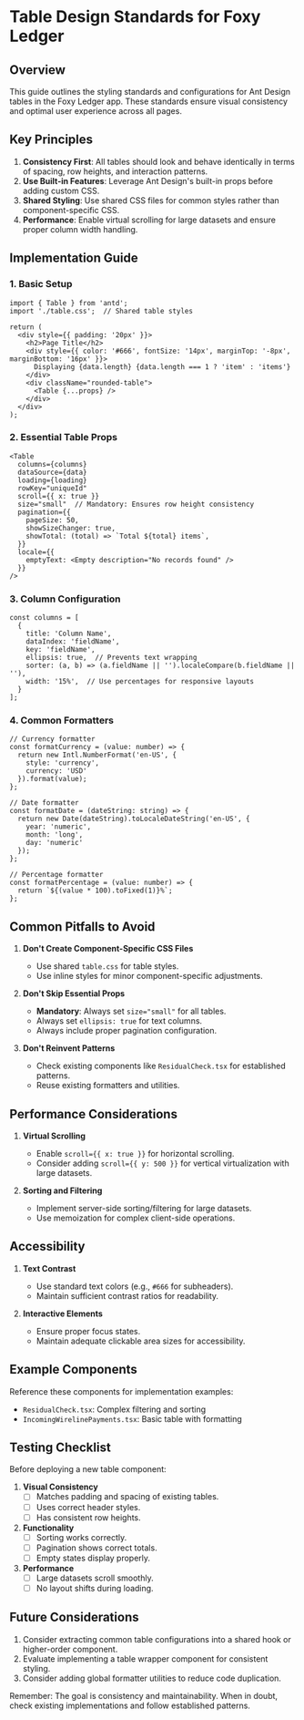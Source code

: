 
# Table Design Standards for Foxy Ledger

## Overview

This guide outlines the styling standards and configurations for Ant Design tables in the Foxy Ledger app. These standards ensure visual consistency and optimal user experience across all pages.

## Key Principles

1. **Consistency First**: All tables should look and behave identically in terms of spacing, row heights, and interaction patterns.
2. **Use Built-in Features**: Leverage Ant Design's built-in props before adding custom CSS.
3. **Shared Styling**: Use shared CSS files for common styles rather than component-specific CSS.
4. **Performance**: Enable virtual scrolling for large datasets and ensure proper column width handling.

## Implementation Guide

### 1. Basic Setup

```tsx
import { Table } from 'antd';
import './table.css';  // Shared table styles

return (
  <div style={{ padding: '20px' }}>
    <h2>Page Title</h2>
    <div style={{ color: '#666', fontSize: '14px', marginTop: '-8px', marginBottom: '16px' }}>
      Displaying {data.length} {data.length === 1 ? 'item' : 'items'}
    </div>
    <div className="rounded-table">
      <Table {...props} />
    </div>
  </div>
);
```

### 2. Essential Table Props

```tsx
<Table
  columns={columns}
  dataSource={data}
  loading={loading}
  rowKey="uniqueId"
  scroll={{ x: true }}
  size="small"  // Mandatory: Ensures row height consistency
  pagination={{
    pageSize: 50,
    showSizeChanger: true,
    showTotal: (total) => `Total ${total} items`,
  }}
  locale={{
    emptyText: <Empty description="No records found" />
  }}
/>
```

### 3. Column Configuration

```tsx
const columns = [
  {
    title: 'Column Name',
    dataIndex: 'fieldName',
    key: 'fieldName',
    ellipsis: true,  // Prevents text wrapping
    sorter: (a, b) => (a.fieldName || '').localeCompare(b.fieldName || ''),
    width: '15%',  // Use percentages for responsive layouts
  }
];
```

### 4. Common Formatters

```tsx
// Currency formatter
const formatCurrency = (value: number) => {
  return new Intl.NumberFormat('en-US', {
    style: 'currency',
    currency: 'USD'
  }).format(value);
};

// Date formatter
const formatDate = (dateString: string) => {
  return new Date(dateString).toLocaleDateString('en-US', {
    year: 'numeric',
    month: 'long',
    day: 'numeric'
  });
};

// Percentage formatter
const formatPercentage = (value: number) => {
  return `${(value * 100).toFixed(1)}%`;
};
```

## Common Pitfalls to Avoid

1. **Don't Create Component-Specific CSS Files**
   - Use shared `table.css` for table styles.
   - Use inline styles for minor component-specific adjustments.

2. **Don't Skip Essential Props**
   - **Mandatory**: Always set `size="small"` for all tables.
   - Always set `ellipsis: true` for text columns.
   - Always include proper pagination configuration.

3. **Don't Reinvent Patterns**
   - Check existing components like `ResidualCheck.tsx` for established patterns.
   - Reuse existing formatters and utilities.

## Performance Considerations

1. **Virtual Scrolling**
   - Enable `scroll={{ x: true }}` for horizontal scrolling.
   - Consider adding `scroll={{ y: 500 }}` for vertical virtualization with large datasets.

2. **Sorting and Filtering**
   - Implement server-side sorting/filtering for large datasets.
   - Use memoization for complex client-side operations.

## Accessibility

1. **Text Contrast**
   - Use standard text colors (e.g., `#666` for subheaders).
   - Maintain sufficient contrast ratios for readability.

2. **Interactive Elements**
   - Ensure proper focus states.
   - Maintain adequate clickable area sizes for accessibility.

## Example Components

Reference these components for implementation examples:
- `ResidualCheck.tsx`: Complex filtering and sorting
- `IncomingWirelinePayments.tsx`: Basic table with formatting

## Testing Checklist

Before deploying a new table component:

1. **Visual Consistency**
   - [ ] Matches padding and spacing of existing tables.
   - [ ] Uses correct header styles.
   - [ ] Has consistent row heights.

2. **Functionality**
   - [ ] Sorting works correctly.
   - [ ] Pagination shows correct totals.
   - [ ] Empty states display properly.

3. **Performance**
   - [ ] Large datasets scroll smoothly.
   - [ ] No layout shifts during loading.

## Future Considerations

1. Consider extracting common table configurations into a shared hook or higher-order component.
2. Evaluate implementing a table wrapper component for consistent styling.
3. Consider adding global formatter utilities to reduce code duplication.

Remember: The goal is consistency and maintainability. When in doubt, check existing implementations and follow established patterns.
